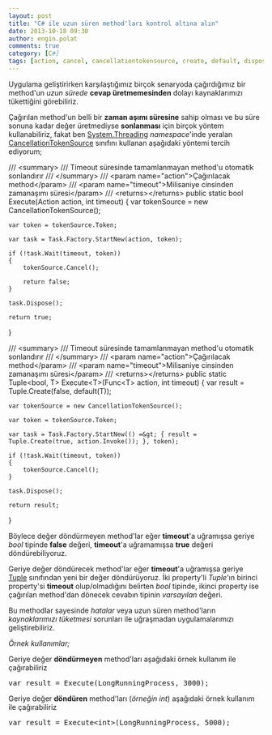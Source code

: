 ```yaml
---
layout: post
title: "C# ile uzun süren method'ları kontrol altına alın"
date: 2013-10-18 09:30
author: engin.polat
comments: true
category: [C#]
tags: [action, cancel, cancellationtokensource, create, default, dispose, factory, func, idisposable, startnew, task, thread, timeout, token, tuple, wait]
---
```

Uygulama geliştirirken karşılaştığımız birçok senaryoda çağırdığımız bir method'un *uzun sürede* **cevap üretmemesinden** dolayı kaynaklarımızı tükettiğini görebiliriz.

Çağırılan method'un belli bir **zaman aşımı süresine** sahip olması ve bu süre sonuna kadar değer üretmediyse **sonlanması** için birçok yöntem kullanabiliriz, fakat ben <a href="http://msdn.microsoft.com/library/system.threading" title="System.Threading Namespace" target="_blank" rel="noopener">System.Threading</a> *namespace*'inde yeralan <a href="http://msdn.microsoft.com/library/system.threading.cancellationtokensource" title="CancellationTokenSource Class" target="_blank" rel="noopener">CancellationTokenSource</a> sınıfını kullanan aşağıdaki yöntemi tercih ediyorum;



/// &lt;summary&gt;
/// Timeout süresinde tamamlanmayan method'u otomatik sonlandırır
/// &lt;/summary&gt;
/// &lt;param name="action"&gt;Çağırılacak method&lt;/param&gt;
/// &lt;param name="timeout"&gt;Milisaniye cinsinden zamanaşımı süresi&lt;/param&gt;
/// &lt;returns&gt;&lt;/returns&gt;
public static bool Execute(Action action, int timeout)
{
    var tokenSource = new CancellationTokenSource();

    var token = tokenSource.Token;

    var task = Task.Factory.StartNew(action, token);

    if (!task.Wait(timeout, token))
    {
        tokenSource.Cancel();

        return false;
    }

    task.Dispose();

    return true;
}

/// &lt;summary&gt;
/// Timeout süresinde tamamlanmayan method'u otomatik sonlandırır
/// &lt;/summary&gt;
/// &lt;param name="action"&gt;Çağırılacak method&lt;/param&gt;
/// &lt;param name="timeout"&gt;Milisaniye cinsinden zamanaşımı süresi&lt;/param&gt;
/// &lt;returns&gt;&lt;/returns&gt;
public static Tuple&lt;bool, T&gt; Execute&lt;T&gt;(Func&lt;T&gt; action, int timeout)
{
    var result = Tuple.Create(false, default(T));

    var tokenSource = new CancellationTokenSource();

    var token = tokenSource.Token;

    var task = Task.Factory.StartNew(() =&gt; { result = Tuple.Create(true, action.Invoke()); }, token);

    if (!task.Wait(timeout, token))
    {
        tokenSource.Cancel();
    }

    task.Dispose();

    return result;
}</pre>

Böylece değer döndürmeyen method'lar eğer **timeout**'a uğramışsa geriye *bool* tipinde **false** değeri, **timeout**'a uğramamışsa **true** değeri döndürebiliyoruz.

Geriye değer döndürecek method'lar eğer **timeout**'a uğramışsa geriye <a href="http://msdn.microsoft.com/library/system.tuple" title="Tuple Class" target="_blank" rel="noopener">Tuple</a> sınıfından yeni bir değer döndürüyoruz. İki property'li *Tuple*'ın birinci property'si **timeout** olup/olmadığını belirten *bool* tipinde, ikinci property ise çağırılan method'dan dönecek cevabın tipinin *varsayılan* değeri.

Bu methodlar sayesinde *hatalar* veya uzun süren method'ların *kaynaklarımızı tüketmesi* sorunları ile uğraşmadan uygulamalarımızı geliştirebiliriz.

*Örnek kullanımlar;*

Geriye değer **döndürmeyen** method'ları aşağıdaki örnek kullanım ile çağırabiliriz

<pre class="brush:csharp">var result = Execute(LongRunningProcess, 3000);</pre>

Geriye değer **döndüren** method'ları (*örneğin int*) aşağıdaki örnek kullanım ile çağırabiliriz

<pre class="brush:csharp">var result = Execute&lt;int&gt;(LongRunningProcess, 5000);


